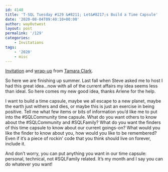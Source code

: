 ```yaml
---
id: 4148
title: 'T-SQL Tuesday #129 &#8211; Let&#8217;s Build a Time Capsule'
date: '2020-08-04T09:40:10+00:00'
author: way0utwest
layout: post
permalink: '/129'
categories:
    - Invitations
tags:
    - '2020'
    - misc
---
```


[Invitation](https://clarkcreations.net/blog/t-sql-tuesday/) and [wrap-up](https://clarkcreations.net/blog/t-sql-tuesday-129/) from [Tamara Clark](https://sqlstudies.com/).

So here we are finishing up summer. Last fall when Steve asked me to host I had this great idea…now with all of the current affairs my idea seems less than ideal. So here comes my new good idea, thanks Arlene for the help.

I want to build a time capsule, maybe we all escape to a new planet, maybe the earth just withers and dies, or maybe this is just an exercise in being positive. Tell me what few items or bits of information you’d like me to put into the #SQLCommunity time capsule. What do you want others to know about the #SQLCommunity and #SQLFamily? What do you want the finders of this time capsule to know about our current goings-on? What would you like the finder to know about you, how would you like to be remembered? Even if it’s a piece of rockin’ code that you think should live on forever, include it.

And don’t worry, you can put anything you want in our time capsule: personal, technical, not #SQLFamily related. It’s my month and I say you can do whatever you want!